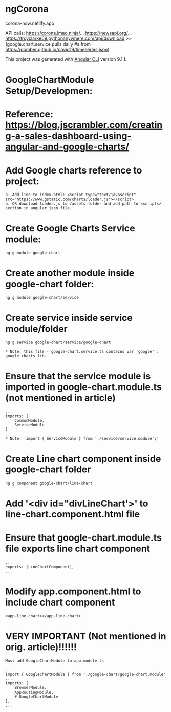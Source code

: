 # ngCorona
corona-now.netlify.app

API calls:
https://corona.lmao.ninja/...
https://newsapi.org/...
https://troyclarke69.pythonanywhere.com/api/download >>
(google.chart.service pulls daily #s from https://pomber.github.io/covid19/timeseries.json)

This project was generated with [Angular CLI](https://github.com/angular/angular-cli) version 9.1.1.

# GoogleChartModule Setup/Developmen:
# Reference: https://blog.jscrambler.com/creating-a-sales-dashboard-using-angular-and-google-charts/

# Add Google charts reference to project:
    a. Add line to index.html: <script type="text/javascript" src="https://www.gstatic.com/charts/loader.js"></script>
    b. OR download loader.js to /assets folder and add path to <scripts> section in angular.json file.

# Create Google Charts Service module:
    ng g module google-chart

# Create another module inside google-chart folder:
    ng g module google-chart/service

# Create service inside service module/folder
    ng g service google-chart/service/google-chart

    * Note: this file - google-chart.service.ts contains var 'google' : google charts lib.

# Ensure that the service module is imported in google-chart.module.ts (not mentioned in article)
    ...
    imports: [
        CommonModule,
        ServiceModule 
    ]
    ...
    * Note: 'import { ServiceModule } from './service/service.module';'

# Create Line chart component inside google-chart folder
    ng g component google-chart/line-chart

# Add '<div id="divLineChart'></div>' to line-chart.component.html file

# Ensure that google-chart.module.ts file exports line chart component
    ...
    exports: [LineChartComponent],
    ...

# Modify app.component.html to include chart component
    <app-line-chart></app-line-chart>

# VERY IMPORTANT (Not mentioned in orig. article)!!!!!!
    Must add GoogleChartModule to app.module.ts

    ...
    import { GoogleChartModule } from './google-chart/google-chart.module'
    ...
    imports: [
        BrowserModule,
        AppRoutingModule,
        # GoogleChartModule
    ],
    ...


